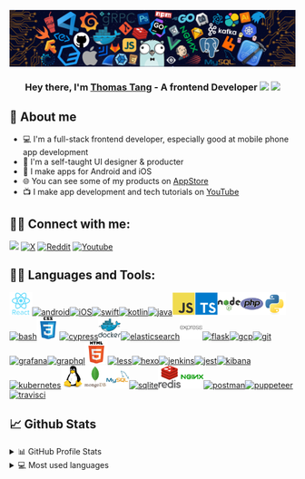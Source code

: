 ![](https://github.com/tangkunyin/tangkunyin/blob/master/resources/header_x.png)

<h3 align="center">Hey there, I'm <a href="https://about.tangkunyin.com" target="_blank">Thomas Tang</a> - A frontend Developer <img src="https://media.giphy.com/media/hvRJCLFzcasrR4ia7z/giphy.gif" width="28"> <img src="https://emojis.slackmojis.com/emojis/images/1531849430/4246/blob-sunglasses.gif?1531849430" width="28"/></h3>

## 📖 About me

* 💻 I'm a full-stack frontend developer, especially good at mobile phone app development
* 🎨 I'm a self-taught UI designer & producter  
* 📱 I make apps for Android and iOS
* 🌐 You can see some of my products on [AppStore](https://app.tangkunyin.com)
* 📺 I make app development and tech tutorials on [YouTube](https://www.youtube.com/)

## 🙋‍♂️ Connect with me:

<p align="left">
  <a href="https://dev.to/thomartisan" target="_blank"><img src="https://img.shields.io/badge/DEV.TO-%230A0A0A.svg?&style=for-the-badge&logo=dev.to&logoColor=white"></a>
  <a href="https://twitter.com/thomartisan" target="_blank"><img alt="X" title="Twitter" src="https://img.shields.io/badge/-Twitter-1DA1F2?style=for-the-badge&logo=twitter&logoColor=white"/></a>
  <a href="https://www.reddit.com/user/Thomartisan/" target="_blank"><img alt="Reddit" title="Reddit" src="https://img.shields.io/badge/-Reddit-FF5700?style=for-the-badge&logo=reddit&logoColor=white"/></a>
  <a href="https://www.youtube.com/@thomartisan" target="_blank"><img alt="Youtube" title="Youtube" src="https://img.shields.io/badge/-YouTube-red?style=for-the-badge&logo=youtube&logoColor=white"/></a>
</p>

## 👨‍💻 Languages and Tools:

<p align="left"><a href="https://reactjs.org/"target="_blank"><img src="https://raw.githubusercontent.com/devicons/devicon/master/icons/react/react-original-wordmark.svg"alt="react"width="40"height="40"/></a><a href="https://developer.android.com/"target="_blank"><img src="https://www.vectorlogo.zone/logos/android/android-icon.svg"alt="android"width="40"height="40"/></a><a href="https://developer.apple.com/"target="_blank"><img src="https://www.vectorlogo.zone/logos/apple_xcode/apple_xcode-icon.svg"alt="iOS"width="40"height="40"/></a><a href="https://swift.org"target="_blank"><img src="https://www.vectorlogo.zone/logos/swift/swift-icon.svg"alt="swift"width="40"height="40"/></a><a href="https://kotlinlang.org"target="_blank"><img src="https://www.vectorlogo.zone/logos/kotlinlang/kotlinlang-icon.svg"alt="kotlin"width="40"height="40"/></a><a href="https://java.com"target="_blank"><img src="https://www.vectorlogo.zone/logos/java/java-icon.svg"alt="java"width="40"height="40"/></a><a href="https://developer.mozilla.org/en-US/docs/Web/JavaScript"target="_blank"><img src="https://raw.githubusercontent.com/devicons/devicon/master/icons/javascript/javascript-original.svg"alt="javascript"width="40"height="40"/></a><a href="https://www.typescriptlang.org/"target="_blank"><img src="https://raw.githubusercontent.com/devicons/devicon/master/icons/typescript/typescript-original.svg"alt="typescript"width="40"height="40"/></a><a href="https://nodejs.org"target="_blank"><img src="https://raw.githubusercontent.com/devicons/devicon/master/icons/nodejs/nodejs-original-wordmark.svg"alt="nodejs"width="40"height="40"/></a><a href="https://www.php.net"target="_blank"><img src="https://raw.githubusercontent.com/devicons/devicon/master/icons/php/php-original.svg"alt="php"width="40"height="40"/></a><a href="https://www.python.org"target="_blank"><img src="https://raw.githubusercontent.com/devicons/devicon/master/icons/python/python-original.svg"alt="python"width="40"height="40"/></a><a href="https://www.gnu.org/software/bash/"target="_blank"><img src="https://www.vectorlogo.zone/logos/gnu_bash/gnu_bash-icon.svg"alt="bash"width="40"height="40"/></a><a href="https://www.w3schools.com/css/"target="_blank"><img src="https://raw.githubusercontent.com/devicons/devicon/master/icons/css3/css3-original-wordmark.svg"alt="css3"width="40"height="40"/></a><a href="https://www.cypress.io"target="_blank"><img src="https://raw.githubusercontent.com/simple-icons/simple-icons/6e46ec1fc23b60c8fd0d2f2ff46db82e16dbd75f/icons/cypress.svg"alt="cypress"width="40"height="40"/></a><a href="https://www.docker.com/"target="_blank"><img src="https://raw.githubusercontent.com/devicons/devicon/master/icons/docker/docker-original-wordmark.svg"alt="docker"width="40"height="40"/></a><a href="https://www.elastic.co"target="_blank"><img src="https://www.vectorlogo.zone/logos/elastic/elastic-icon.svg"alt="elasticsearch"width="40"height="40"/></a><a href="https://expressjs.com"target="_blank"><img src="https://raw.githubusercontent.com/devicons/devicon/master/icons/express/express-original-wordmark.svg"alt="express"width="40"height="40"/></a><a href="https://flask.palletsprojects.com/"target="_blank"><img src="https://www.vectorlogo.zone/logos/pocoo_flask/pocoo_flask-icon.svg"alt="flask"width="40"height="40"/></a><a href="https://cloud.google.com"target="_blank"><img src="https://www.vectorlogo.zone/logos/google_cloud/google_cloud-icon.svg"alt="gcp"width="40"height="40"/></a><a href="https://git-scm.com/"target="_blank"><img src="https://www.vectorlogo.zone/logos/git-scm/git-scm-icon.svg"alt="git"width="40"height="40"/></a><a href="https://grafana.com"target="_blank"><img src="https://www.vectorlogo.zone/logos/grafana/grafana-icon.svg"alt="grafana"width="40"height="40"/></a><a href="https://graphql.org"target="_blank"><img src="https://www.vectorlogo.zone/logos/graphql/graphql-icon.svg"alt="graphql"width="40"height="40"/></a><a href="https://www.w3.org/html/"target="_blank"><img src="https://raw.githubusercontent.com/devicons/devicon/master/icons/html5/html5-original-wordmark.svg"alt="html5"width="40"height="40"/></a><a href="https://lesscss.org/"target="_blank"><img src="https://www.vectorlogo.zone/logos/lesscss/lesscss-icon.svg"alt="less"width="40"height="40"/></a><a href="https://hexo.com/"target="_blank"><img src="https://www.vectorlogo.zone/logos/hexoio/hexoio-icon.svg"alt="hexo"width="40"height="40"/></a><a href="https://www.jenkins.io"target="_blank"><img src="https://www.vectorlogo.zone/logos/jenkins/jenkins-icon.svg"alt="jenkins"width="40"height="40"/></a><a href="https://jestjs.io"target="_blank"><img src="https://www.vectorlogo.zone/logos/jestjsio/jestjsio-icon.svg"alt="jest"width="40"height="40"/></a><a href="https://www.elastic.co/kibana"target="_blank"><img src="https://www.vectorlogo.zone/logos/elasticco_kibana/elasticco_kibana-icon.svg"alt="kibana"width="40"height="40"/></a><a href="https://kubernetes.io"target="_blank"><img src="https://www.vectorlogo.zone/logos/kubernetes/kubernetes-icon.svg"alt="kubernetes"width="40"height="40"/></a><a href="https://www.linux.org/"target="_blank"><img src="https://raw.githubusercontent.com/devicons/devicon/master/icons/linux/linux-original.svg"alt="linux"width="40"height="40"/></a><a href="https://www.mongodb.com/"target="_blank"><img src="https://raw.githubusercontent.com/devicons/devicon/master/icons/mongodb/mongodb-original-wordmark.svg"alt="mongodb"width="40"height="40"/></a><a href="https://www.mysql.com/"target="_blank"><img src="https://raw.githubusercontent.com/devicons/devicon/master/icons/mysql/mysql-original-wordmark.svg"alt="mysql"width="40"height="40"/></a><a href="https://www.sqlite.org/"target="_blank"><img src="https://www.vectorlogo.zone/logos/sqlite/sqlite-icon.svg"alt="sqlite"width="40"height="40"/></a><a href="https://redis.io"target="_blank"><img src="https://raw.githubusercontent.com/devicons/devicon/master/icons/redis/redis-original-wordmark.svg"alt="redis"width="40"height="40"/></a><a href="https://www.nginx.com"target="_blank"><img src="https://raw.githubusercontent.com/devicons/devicon/master/icons/nginx/nginx-original.svg"alt="nginx"width="40"height="40"/></a><a href="https://postman.com"target="_blank"><img src="https://www.vectorlogo.zone/logos/getpostman/getpostman-icon.svg"alt="postman"width="40"height="40"/></a><a href="https://github.com/puppeteer/puppeteer"target="_blank"><img src="https://www.vectorlogo.zone/logos/pptrdev/pptrdev-official.svg"alt="puppeteer"width="40"height="40"/></a><a href="https://travis-ci.org"target="_blank"><img src="https://www.vectorlogo.zone/logos/travis-ci/travis-ci-icon.svg"alt="travisci"width="40"height="40"/></a></p>


<!-- ## 📕 Latest Blog Posts -->
<!-- https://github.com/gautamkrishnar/blog-post-workflow -->

<!-- on the way... -->


## 📈 Github Stats

<!-- https://github.com/anuraghazra/github-readme-stats -->
<details>
  <summary>📊 GitHub Profile Stats</summary>
  <br/>
  <a href="https://github.com/anuraghazra/github-readme-stats"><img alt="Thomas's Github Stats" src="https://github-readme-stats.vercel.app/api?username=tangkunyin&show_icons=true&count_private=true&hide=" /></a>
</details>

<details> 
  <summary>💻 Most used languages</summary>
  <br/>
  <a href="https://github.com/anuraghazra/github-readme-stats"><img alt="Thomas's Top Languages" src="https://github-readme-stats.vercel.app/api/top-langs/?username=tangkunyin&langs_count=10&layout=compact#" /></a>
  <br/>
  <b>Note:</b> This chart is only a metric of which languages my public code on GitHub consists of and does not reflect my experience or skill level.
</details>


<!-- https://github.com/jamesgeorge007/github-activity-readme -->

<!--<details>
  <summary>⚡ Recent GitHub Activity</summary>
  <br/>

<!--START_SECTION:activity-->

<!--END_SECTION:activity-->
<!--</details>-->






